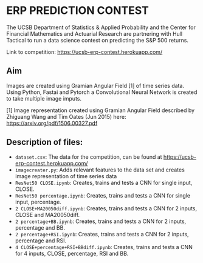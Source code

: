 # ERP PREDICTION CONTEST
The UCSB Department of Statistics &amp; Applied Probability and the Center for Financial Mathematics and Actuarial Research are partnering with Hull Tactical to run a data science contest on predicting the S&P 500 returns. 

Link to competition: https://ucsb-erp-contest.herokuapp.com/

## Aim
Images are created using Gramian Angular Field [1] of time series data. Using Python, Fastai and Pytorch a Convolutional Neural Network is created to take multiple image imputs.

[1] Image representation created using Gramian Angular Field described by Zhiguang Wang and Tim Oates (Jun 2015) here: https://arxiv.org/pdf/1506.00327.pdf

## Description of files:
- `dataset.csv`: The data for the competition, can be found at https://ucsb-erp-contest.herokuapp.com/
- `imagecreater.py`: Adds relevant features to the data set and creates image representation of time series data
- `ResNet50 CLOSE.ipynb`: Creates, trains and tests a CNN for single input, CLOSE.
- `ResNet50 percentage.ipynb`: Creates, trains and tests a CNN for single input, percentage.
- `2 CLOSE+MA20050diff.ipynb`: Creates, trains and tests a CNN for 2 inputs, CLOSE and MA20050diff.
- `2 percentage+BB.ipynb`: Creates, trains and tests a CNN for 2 inputs, percentage and BB.
- `2 percentage+RSI.ipynb`: Creates, trains and tests a CNN for 2 inputs, percentage and RSI.
- `4 CLOSE+percentage+RSI+BBdiff.ipynb`: Creates, trains and tests a CNN for 4 inputs, CLOSE, percentage, RSI and BB.
